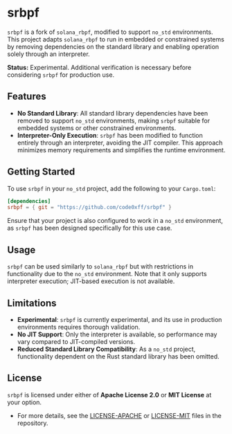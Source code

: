 # srbpf

`srbpf` is a fork of `solana_rbpf`, modified to support `no_std` environments. This project adapts `solana_rbpf` to run in embedded or constrained systems by removing dependencies on the standard library and enabling operation solely through an interpreter.

**Status:** Experimental. Additional verification is necessary before considering `srbpf` for production use.

## Features

- **No Standard Library**: All standard library dependencies have been removed to support `no_std` environments, making `srbpf` suitable for embedded systems or other constrained environments.
- **Interpreter-Only Execution**: `srbpf` has been modified to function entirely through an interpreter, avoiding the JIT compiler. This approach minimizes memory requirements and simplifies the runtime environment.
  
## Getting Started

To use `srbpf` in your `no_std` project, add the following to your `Cargo.toml`:

```toml
[dependencies]
srbpf = { git = "https://github.com/code0xff/srbpf" }
```

Ensure that your project is also configured to work in a `no_std` environment, as `srbpf` has been designed specifically for this use case.

## Usage

`srbpf` can be used similarly to `solana_rbpf` but with restrictions in functionality due to the `no_std` environment. Note that it only supports interpreter execution; JIT-based execution is not available.

## Limitations

- **Experimental**: `srbpf` is currently experimental, and its use in production environments requires thorough validation.
- **No JIT Support**: Only the interpreter is available, so performance may vary compared to JIT-compiled versions.
- **Reduced Standard Library Compatibility**: As a `no_std` project, functionality dependent on the Rust standard library has been omitted.

## License

`srbpf` is licensed under either of **Apache License 2.0** or **MIT License** at your option.

- For more details, see the [LICENSE-APACHE](./LICENSE-APACHE) or [LICENSE-MIT](./LICENSE-MIT) files in the repository.
